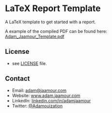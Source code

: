 # LaTeX Report Template

A LaTeX template to get started with a report.

A example of the compiled PDF can be found here: [Adam_Jaamour_Template.pdf](https://github.com/Adamouization/LaTeX-Report-Template/blob/master/Adam_Jaamour_Template.pdf)

## License 
* see [LICENSE](https://github.com/Adamouization/LaTeX-Report-Template/blob/master/LICENSE) file.

## Contact
* Email: adam@jaamour.com
* Website: www.adam.jaamour.com
* LinkedIn: [linkedin.com/in/adamjaamour](https://www.linkedin.com/in/adamjaamour/)
* Twitter: [@Adamouization](https://twitter.com/Adamouization)
